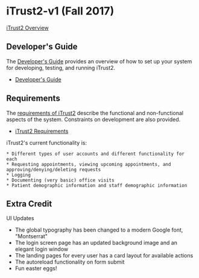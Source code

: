 # iTrust2-v1 (Fall 2017)

[iTrust2 Overview](https://github.ncsu.edu/engr-csc326-staff/iTrust2-v1/wiki)

## Developer's Guide
The [Developer's Guide](https://github.ncsu.edu/engr-csc326-staff/iTrust2-v1/wiki/developers-guide) provides an overview of how to set up your system for developing, testing, and running iTrust2.

  * [Developer's Guide](https://github.ncsu.edu/engr-csc326-staff/iTrust2-v1/wiki/developers-guide)

## Requirements
The [requirements of iTrust2](https://github.ncsu.edu/engr-csc326-staff/iTrust2-v1/wiki/requirements) describe the functional and non-functional aspects of the system.  Constraints on development are also provided.

  * [iTrust2 Requirements](https://github.ncsu.edu/engr-csc326-staff/iTrust2-v1/wiki/requirements)

iTrust2's current functionality is:
	
	* Different types of user accounts and different functionality for each
	* Requesting appointments, viewing upcoming appointments, and approving/denying/deleting requests
	* Logging
	* Documenting (very basic) office visits
	* Patient demographic information and staff demographic information

## Extra Credit
UI Updates
 * The global typography has been changed to a modern Google font, "Montserrat"
 * The login screen page has an updated background image and an elegant login window
 * The landing pages for every user has a card layout for available actions
 * The autoreload functionality on form submit
 * Fun easter eggs!

